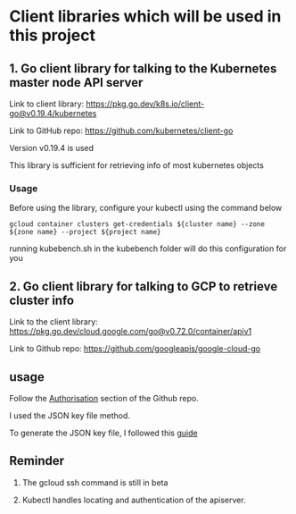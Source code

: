 # Client libraries which will be used in this project

## 1. Go client library for talking to the Kubernetes master node API server

Link to client library: https://pkg.go.dev/k8s.io/client-go@v0.19.4/kubernetes

Link to GitHub repo: https://github.com/kubernetes/client-go

Version v0.19.4 is used

This library is sufficient for retrieving info of most kubernetes objects

### Usage

Before using the library, configure your kubectl using the command below
```
gcloud container clusters get-credentials ${cluster name} --zone ${zone name} --project ${project name}
```

running kubebench.sh in the kubebench folder will do this configuration for you

## 2. Go client library for talking to GCP to retrieve cluster info

Link to the client library: https://pkg.go.dev/cloud.google.com/go@v0.72.0/container/apiv1

Link to Github repo: https://github.com/googleapis/google-cloud-go

## usage

Follow the [Authorisation](https://github.com/googleapis/google-cloud-go) section of the Github repo.

I used the JSON key file method.

To generate the JSON key file, I followed this [guide](https://cloud.google.com/docs/authentication/production#manually)

## Reminder
1. The gcloud ssh command is still in beta

2. Kubectl handles locating and authentication of the apiserver.


